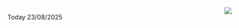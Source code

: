 <img align="right" src="https://media.giphy.com/media/M9gbBd9nbDrOTu1Mqx/giphy.gif">


Today 23/08/2025
